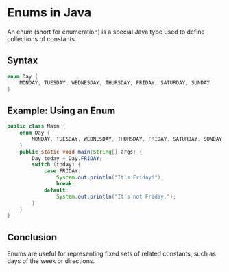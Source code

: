 # Enums in Java

An enum (short for enumeration) is a special Java type used to define collections of constants.

## Syntax
```java
enum Day {
    MONDAY, TUESDAY, WEDNESDAY, THURSDAY, FRIDAY, SATURDAY, SUNDAY
}
```

## Example: Using an Enum
```java
public class Main {
    enum Day {
        MONDAY, TUESDAY, WEDNESDAY, THURSDAY, FRIDAY, SATURDAY, SUNDAY
    }
    public static void main(String[] args) {
        Day today = Day.FRIDAY;
        switch (today) {
            case FRIDAY:
                System.out.println("It's Friday!");
                break;
            default:
                System.out.println("It's not Friday.");
        }
    }
}
```

## Conclusion
Enums are useful for representing fixed sets of related constants, such as days of the week or directions. 